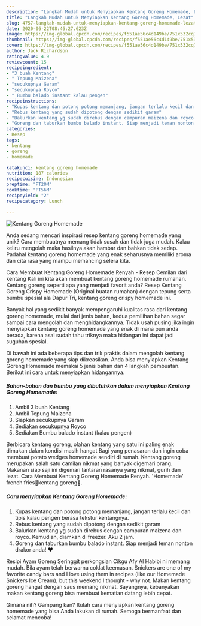 ```yaml
---
description: "Langkah Mudah untuk Menyiapkan Kentang Goreng Homemade, Lezat"
title: "Langkah Mudah untuk Menyiapkan Kentang Goreng Homemade, Lezat"
slug: 4757-langkah-mudah-untuk-menyiapkan-kentang-goreng-homemade-lezat
date: 2020-06-22T08:46:27.623Z
image: https://img-global.cpcdn.com/recipes/f551ae56c4d149be/751x532cq70/kentang-goreng-homemade-foto-resep-utama.jpg
thumbnail: https://img-global.cpcdn.com/recipes/f551ae56c4d149be/751x532cq70/kentang-goreng-homemade-foto-resep-utama.jpg
cover: https://img-global.cpcdn.com/recipes/f551ae56c4d149be/751x532cq70/kentang-goreng-homemade-foto-resep-utama.jpg
author: Jack Richardson
ratingvalue: 4.9
reviewcount: 15
recipeingredient:
- "3 buah Kentang"
- " Tepung Maizena"
- "secukupnya Garam"
- "secukupnya Royco"
- " Bumbu balado instant kalau pengen"
recipeinstructions:
- "Kupas kentang dan potong potong memanjang, jangan terlalu kecil dan tipis kalau pengen berasa tekstur kentangnya."
- "Rebus kentang yang sudah dipotong dengan sedikit garam"
- "Balurkan kentang yg sudah direbus dengan campuran maizena dan royco. Kemudian, diamkan di freezer. Aku 2 jam."
- "Goreng dan taburkan bumbu balado instant. Siap menjadi teman nonton drakor anda! ❤️"
categories:
- Resep
tags:
- kentang
- goreng
- homemade

katakunci: kentang goreng homemade 
nutrition: 187 calories
recipecuisine: Indonesian
preptime: "PT20M"
cooktime: "PT56M"
recipeyield: "2"
recipecategory: Lunch

---
```



![Kentang Goreng Homemade](https://img-global.cpcdn.com/recipes/f551ae56c4d149be/751x532cq70/kentang-goreng-homemade-foto-resep-utama.jpg)

Anda sedang mencari inspirasi resep kentang goreng homemade yang unik? Cara membuatnya memang tidak susah dan tidak juga mudah. Kalau keliru mengolah maka hasilnya akan hambar dan bahkan tidak sedap. Padahal kentang goreng homemade yang enak seharusnya memiliki aroma dan cita rasa yang mampu memancing selera kita.

Cara Membuat Kentang Goreng Homemade Renyah - Resep Cemilan dari kentang Kali ini kita akan membuat kentang goreng homemade rumahan. Kentang goreng seperti apa yang menjadi favorit anda? Resep Kentang Goreng Crispy Homemade (Original buatan rumahan) dengan tepung serta bumbu spesial ala Dapur Tri, kentang goreng crispy homemade ini.

Banyak hal yang sedikit banyak mempengaruhi kualitas rasa dari kentang goreng homemade, mulai dari jenis bahan, kedua pemilihan bahan segar sampai cara mengolah dan menghidangkannya. Tidak usah pusing jika ingin menyiapkan kentang goreng homemade yang enak di mana pun anda berada, karena asal sudah tahu triknya maka hidangan ini dapat jadi suguhan spesial.


Di bawah ini ada beberapa tips dan trik praktis dalam mengolah kentang goreng homemade yang siap dikreasikan. Anda bisa menyiapkan Kentang Goreng Homemade memakai 5 jenis bahan dan 4 langkah pembuatan. Berikut ini cara untuk menyiapkan hidangannya.

<!--inarticleads1-->

##### Bahan-bahan dan bumbu yang dibutuhkan dalam menyiapkan Kentang Goreng Homemade:

1. Ambil 3 buah Kentang
1. Ambil  Tepung Maizena
1. Siapkan secukupnya Garam
1. Sediakan secukupnya Royco
1. Sediakan  Bumbu balado instant (kalau pengen)


Berbicara kentang goreng, olahan kentang yang satu ini paling enak dimakan dalam kondisi masih hangat Bagi yang penasaran dan ingin coba membuat potato wedges homemade sendiri di rumah. Kentang goreng merupakan salah satu camilan nikmat yang banyak digemari orang. Makanan siap saji ini digemari lantaran rasanya yang nikmat, gurih dan lezat. Cara Membuat Kentang Goreng Homemade Renyah. &#39;Homemade&#39; french fries🍟kentang goreng🍟. 

<!--inarticleads2-->

##### Cara menyiapkan Kentang Goreng Homemade:

1. Kupas kentang dan potong potong memanjang, jangan terlalu kecil dan tipis kalau pengen berasa tekstur kentangnya.
1. Rebus kentang yang sudah dipotong dengan sedikit garam
1. Balurkan kentang yg sudah direbus dengan campuran maizena dan royco. Kemudian, diamkan di freezer. Aku 2 jam.
1. Goreng dan taburkan bumbu balado instant. Siap menjadi teman nonton drakor anda! ❤️


Resipi Ayam Goreng Seringgit perkongsian Cikgu Afy Al Habibi ni memang mudah. Bila ayam telah berwarna coklat keemasan. Snickers are one of my favorite candy bars and I love using them in recipes (like our Homemade Snickers Ice Cream), but this weekend I thought - why not. Makan kentang goreng hangat dengan saus memang nikmat. Sayangnya, kebanyakan makan kentang goreng bisa membuat kematian datang lebih cepat. 

Gimana nih? Gampang kan? Itulah cara menyiapkan kentang goreng homemade yang bisa Anda lakukan di rumah. Semoga bermanfaat dan selamat mencoba!
